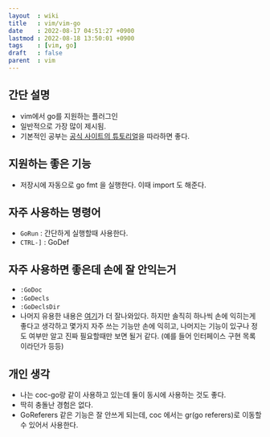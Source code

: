```yaml
---
layout  : wiki
title   : vim/vim-go
date    : 2022-08-17 04:51:27 +0900
lastmod : 2022-08-18 13:50:01 +0900
tags    : [vim, go]
draft   : false
parent  : vim
---
```


## 간단 설명
- vim에서 go를 지원하는 플러그인
- 일반적으로 가장 많이 제시됨.
- 기본적인 공부는 [공식 사이트의 튜토리얼](https://github.com/fatih/vim-go/wiki/Tutorial)을 따라하면 좋다.

## 지원하는 좋은 기능
- 저장시에 자동으로 go fmt 을 실행한다. 이때 import 도 해준다.

## 자주 사용하는 명령어
- `GoRun` : 간단하게 실행할때 사용한다.
- `CTRL-]` : GoDef

## 자주 사용하면 좋은데 손에 잘 안익는거
- `:GoDoc`
- `:GoDecls`
- `:GoDeclsDir`
- 나머지 유용한 내용은 [여기](https://johngrib.github.io/wiki/vim-go-env/)가 더 잘나와있다. 하지만 솔직히 하나씩 손에 익히는게 좋다고 생각하고 몇가지 자주 쓰는 기능만 손에 익히고, 나머지는 기능이 있구나 정도 여부만 알고 진짜 필요할때만 보면 될거 같다. (예를 들어 인터페이스 구현 목록이라던가 등등)


## 개인 생각
- 나는 coc-go랑 같이 사용하고 있는데 둘이 동시에 사용하는 것도 좋다.
- 딱히 충돌난 경험은 없다.
- GoReferers 같은 기능은 잘 안쓰게 되는데, coc 에서는 gr(go referers)로 이동할 수 있어서 사용한다.
